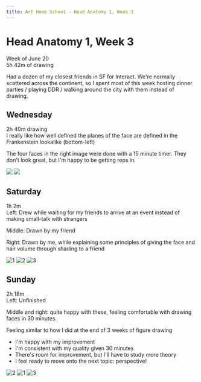 ```yaml
---
title: Art Home School - Head Anatomy 1, Week 3
---
```


<div class="ahs-update">

# Head Anatomy 1, Week 3
Week of June 20 \
5h 42m of drawing

Had a dozen of my closest friends in SF for Interact. We're normally scattered across the continent, so I spent most of this week hosting dinner parties / playing DDR / walking around the city with them instead of drawing.

## Wednesday
<div class="ahs-description">

2h 40m drawing \
I really like how well defined the planes of the face are defined in the Frankenstein lookalike (bottom-left)

The four faces in the right image were done with a 15 minute timer. They don't look great, but I'm happy to be getting reps in.
</div>

<div class="ahs-pics">
<p>
<img class="large" src="../img/art-home-school/head-anatomy-1/week-3/wed-1.jpeg" />
<img class="large" src="../img/art-home-school/head-anatomy-1/week-3/wed-2.jpeg" />
</p>
</div>

## Saturday
<div class="ahs-description">

1h 2m \
Left: Drew while waiting for my friends to arrive at an event instead of making small-talk with strangers

Middle: Drawn by my friend

Right: Drawn by me, while explaining some principles of giving the face and hair volume through shading to a friend
</div>

<div class="ahs-pics">

![1](../img/art-home-school/head-anatomy-1/week-3/sat-1.jpeg)
![2](../img/art-home-school/head-anatomy-1/week-3/sat-2.jpeg)
![3](../img/art-home-school/head-anatomy-1/week-3/sat-3.jpeg)
</div>

## Sunday
<div class="ahs-description">

2h 18m\
Left: Unfinished

Middle and right: quite happy with these, feeling comfortable with drawing faces in 30 minutes.

Feeling similar to how I did at the end of 3 weeks of figure drawing
- I'm happy with my improvement
- I'm consistent with my quality given 30 minutes
- There's room for improvement, but I'll have to study more theory
- I feel ready to move onto the next topic: perspective!

</div>

<div class="ahs-pics">

![2](../img/art-home-school/head-anatomy-1/week-3/sun-2.jpeg)
![1](../img/art-home-school/head-anatomy-1/week-3/sun-1.jpeg)
![3](../img/art-home-school/head-anatomy-1/week-3/sun-3.jpeg)
</div>
